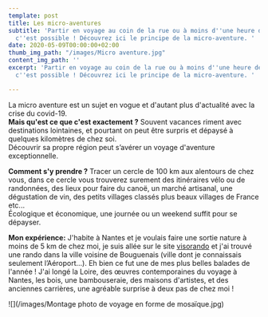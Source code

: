 ```yaml
---
template: post
title: Les micro-aventures
subtitle: 'Partir en voyage au coin de la rue ou à moins d''une heure de chez soi,
  c''est possible ! Découvrez ici le principe de la micro-aventure. '
date: 2020-05-09T00:00:00+02:00
thumb_img_path: "/images/Micro aventure.jpg"
content_img_path: ''
excerpt: 'Partir en voyage au coin de la rue ou à moins d''une heure de chez soi,
  c''est possible ! Découvrez ici le principe de la micro-aventure. '

---
```

La micro aventure est un sujet en vogue et d'autant plus d'actualité avec la crise du covid-19.   
**Mais qu'est ce que c'est exactement ?**  Souvent vacances riment avec destinations lointaines, et pourtant on peut être surpris et dépaysé à quelques kilomètres de chez soi.   
Découvrir sa propre région peut s’avérer un voyage d'aventure exceptionnelle. 

  
**Comment s'y prendre ?** Tracer un cercle de 100 km aux alentours de chez vous, dans ce cercle vous trouverez surement des itinéraires vélo ou de randonnées, des lieux pour faire du canoë, un marché artisanal, une dégustation de vin, des petits villages classés plus beaux villages de France etc...  
Écologique et économique, une journée ou un weekend suffit pour se dépayser.   
  
**Mon expérience:** J'habite à Nantes et je voulais faire une sortie nature à moins de 5 km de chez moi, je suis allée sur le site [visorando](www.visorando.com "visorando") et j'ai trouvé une rando dans la ville voisine de Bouguenais (ville dont je connaissais seulement l’Aéroport...). Eh bien ce fut une de mes plus belles balades de l'année ! J'ai longé la Loire, des œuvres contemporaines du voyage à Nantes, les bois, une bambouseraie, des maisons d'artistes, et des anciennes carrières, une agréable surprise à deux pas de chez moi ! 

![](/images/Montage photo de voyage en forme de mosaïque.jpg)